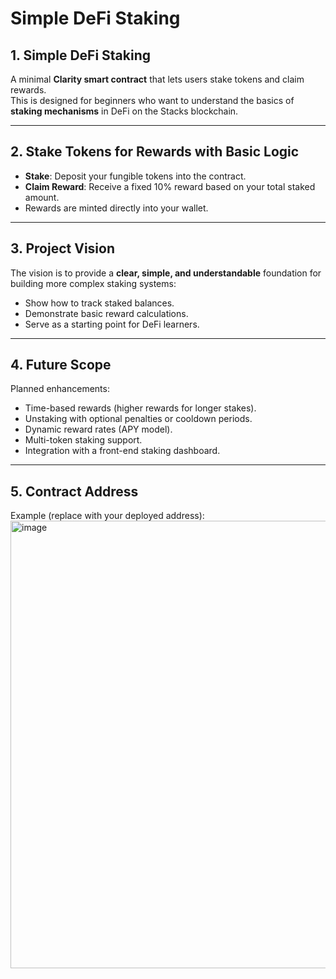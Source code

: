 # Simple DeFi Staking

## 1. Simple DeFi Staking

A minimal **Clarity smart contract** that lets users stake tokens and claim rewards.  
This is designed for beginners who want to understand the basics of **staking mechanisms** in DeFi on the Stacks blockchain.

---

## 2. Stake Tokens for Rewards with Basic Logic

- **Stake**: Deposit your fungible tokens into the contract.
- **Claim Reward**: Receive a fixed 10% reward based on your total staked amount.
- Rewards are minted directly into your wallet.

---

## 3. Project Vision

The vision is to provide a **clear, simple, and understandable** foundation for building more complex staking systems:

- Show how to track staked balances.
- Demonstrate basic reward calculations.
- Serve as a starting point for DeFi learners.

---

## 4. Future Scope

Planned enhancements:

- Time-based rewards (higher rewards for longer stakes).
- Unstaking with optional penalties or cooldown periods.
- Dynamic reward rates (APY model).
- Multi-token staking support.
- Integration with a front-end staking dashboard.

---

## 5. Contract Address

Example (replace with your deployed address):
<img width="1531" height="716" alt="image" src="https://github.com/user-attachments/assets/fea80998-f82c-429f-b79d-f01fbe10a348" />

